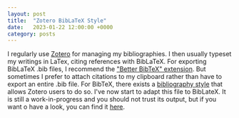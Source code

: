 ```yaml
---
layout: post
title:  "Zotero BibLaTeX Style"
date:   2023-01-22 12:00:00 +0000
category: posts
---
```


I regularly use [Zotero](https://www.zotero.org/) for managing my bibliographies. I then usually typeset my writings in LaTex, citing references with BibLaTeX. For exporting BibLaTeX .bib files, I recommend the ["Better BibTeX" extension](https://github.com/retorquere/zotero-better-bibtex). But sometimes I prefer to attach citations to my clipboard rather than have to export an entire .bib file. For BibTeX, there exists a [bibliography style](https://www.zotero.org/styles?q=bibtex) that allows Zotero users to do so. I've now start to adapt this file to BibLateX. It is still a work-in-progress and you should not trust its output, but if you want o have a look, you can find it [here](https://github.com/dstrohmaier/biblatex_csl).
